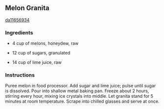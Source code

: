 ## Melon Granita

[da11656934](http://www.food.com/recipe/melon-granita-309828)

### Ingredients

 - 4 cup of melons, honeydew, raw

 - 12 cup of sugars, granulated

 - 14 cup of lime juice, raw

### Instructions

Puree melon in food processor. Add sugar and lime juice; pulse until sugar is dissolved. Pour into shallow metal baking pan. Freeze about 2 hours, stirring every hour, mixing ice crystals into middle. Let granita stand for 5 minutes at room temperature. Scrape into chilled glasses and serve at once.